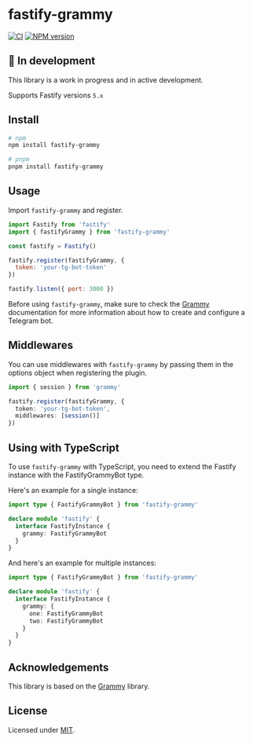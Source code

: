 # fastify-grammy

[![CI](https://github.com/blasdfaa/fastify-grammy/actions/workflows/ci.yml/badge.svg?branch=main)](https://github.com/blasdfaa/fastify-grammy/actions/workflows/ci.yml)
[![NPM version](https://img.shields.io/npm/v/fastify-grammy.svg?style=flat)](https://www.npmjs.com/package/fastify-grammy)

## 🚧 In development

This library is a work in progress and in active development.

Supports Fastify versions `5.x`

## Install

```bash
# npm
npm install fastify-grammy

# pnpm
pnpm install fastify-grammy
```

## Usage

Import `fastify-grammy` and register.

```js
import Fastify from 'fastify'
import { fastifyGrammy } from 'fastify-grammy'

const fastify = Fastify()

fastify.register(fastifyGrammy, {
  token: 'your-tg-bot-token'
})

fastify.listen({ port: 3000 })
```

Before using `fastify-grammy`, make sure to check the [Grammy](https://grammy.dev/guide/getting-started) documentation for more information about how to create and configure a Telegram bot.

## Middlewares

You can use middlewares with `fastify-grammy` by passing them in the options object when registering the plugin.

```ts
import { session } from 'grammy'

fastify.register(fastifyGrammy, {
  token: 'your-tg-bot-token',
  middlewares: [session()]
})
```

## Using with TypeScript

To use `fastify-grammy` with TypeScript, you need to extend the Fastify instance with the FastifyGrammyBot type.

Here's an example for a single instance:

```ts
import type { FastifyGrammyBot } from 'fastify-grammy'

declare module 'fastify' {
  interface FastifyInstance {
    grammy: FastifyGrammyBot
  }
}
```

And here's an example for multiple instances:

```ts
import type { FastifyGrammyBot } from 'fastify-grammy'

declare module 'fastify' {
  interface FastifyInstance {
    grammy: {
      one: FastifyGrammyBot
      two: FastifyGrammyBot
    }
  }
}
```

## Acknowledgements

This library is based on the [Grammy](https://grammy.dev) library.

## License

Licensed under [MIT](./LICENSE).
